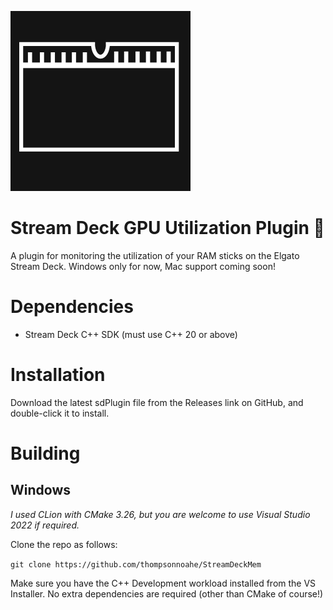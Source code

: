 ![GPU Utilization Icon](Source/com.nthompson.ram.sdPlugin/defaultImage.png)


# Stream Deck GPU Utilization Plugin 🧠

A plugin for monitoring the utilization of your RAM sticks on the Elgato Stream Deck. Windows only for now, Mac support coming soon!

# Dependencies

* Stream Deck C++ SDK (must use C++ 20 or above)

# Installation

Download the latest sdPlugin file from the Releases link on GitHub, and double-click it to install.

# Building

## Windows

_I used CLion with CMake 3.26, but you are welcome to use Visual Studio 2022 if required._

Clone the repo as follows:

`
git clone https://github.com/thompsonnoahe/StreamDeckMem
`

Make sure you have the C++ Development workload installed from the VS Installer. No extra dependencies are required (other than CMake of course!)